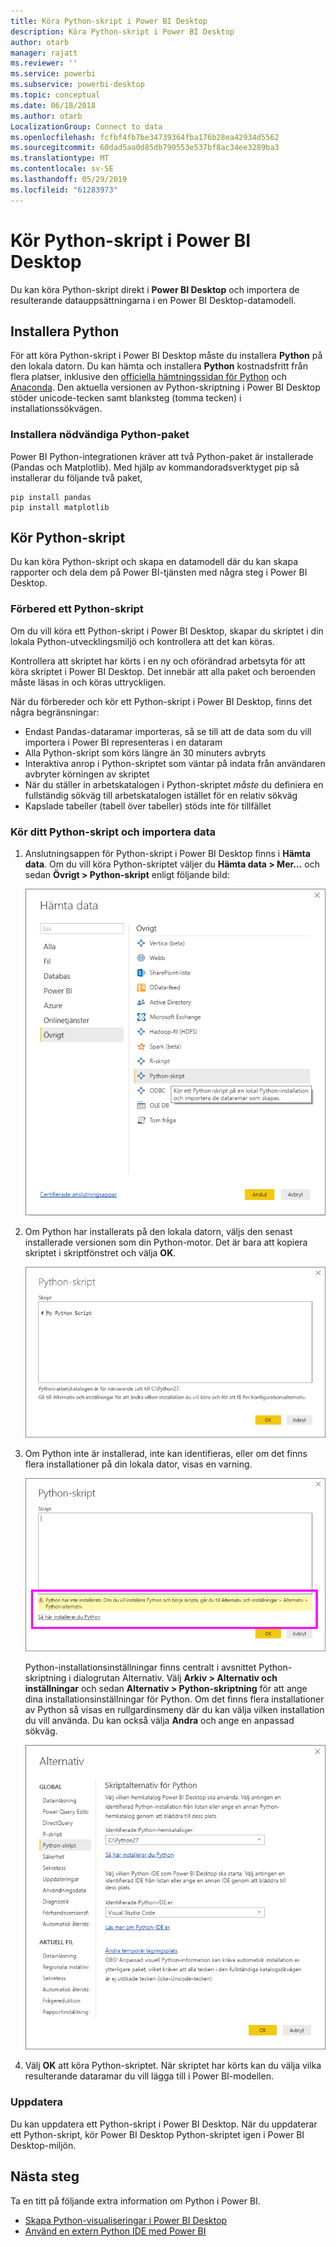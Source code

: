 ```yaml
---
title: Köra Python-skript i Power BI Desktop
description: Köra Python-skript i Power BI Desktop
author: otarb
manager: rajatt
ms.reviewer: ''
ms.service: powerbi
ms.subservice: powerbi-desktop
ms.topic: conceptual
ms.date: 06/18/2018
ms.author: otarb
LocalizationGroup: Connect to data
ms.openlocfilehash: fcfbf4fb7be34739364fba176b28ea42934d5562
ms.sourcegitcommit: 60dad5aa0d85db790553e537bf8ac34ee3289ba3
ms.translationtype: MT
ms.contentlocale: sv-SE
ms.lasthandoff: 05/29/2019
ms.locfileid: "61283973"
---
```

# <a name="run-python-scripts-in-power-bi-desktop"></a>Kör Python-skript i Power BI Desktop
Du kan köra Python-skript direkt i **Power BI Desktop** och importera de resulterande datauppsättningarna i en Power BI Desktop-datamodell.

## <a name="install-python"></a>Installera Python
För att köra Python-skript i Power BI Desktop måste du installera **Python** på den lokala datorn. Du kan hämta och installera **Python** kostnadsfritt från flera platser, inklusive den [officiella hämtningssidan för Python](https://www.python.org/) och [Anaconda](https://anaconda.org/anaconda/python/). Den aktuella versionen av Python-skriptning i Power BI Desktop stöder unicode-tecken samt blanksteg (tomma tecken) i installationssökvägen.

### <a name="install-required-python-packages"></a>Installera nödvändiga Python-paket
Power BI Python-integrationen kräver att två Python-paket är installerade (Pandas och Matplotlib).  Med hjälp av kommandoradsverktyget pip så installerar du följande två paket,

```
pip install pandas
pip install matplotlib
```

## <a name="run-python-scripts"></a>Kör Python-skript
Du kan köra Python-skript och skapa en datamodell där du kan skapa rapporter och dela dem på Power BI-tjänsten med några steg i Power BI Desktop.

### <a name="prepare-a-python-script"></a>Förbered ett Python-skript
Om du vill köra ett Python-skript i Power BI Desktop, skapar du skriptet i din lokala Python-utvecklingsmiljö och kontrollera att det kan köras.

Kontrollera att skriptet har körts i en ny och oförändrad arbetsyta för att köra skriptet i Power BI Desktop. Det innebär att alla paket och beroenden måste läsas in och köras uttryckligen.

När du förbereder och kör ett Python-skript i Power BI Desktop, finns det några begränsningar:

* Endast Pandas-dataramar importeras, så se till att de data som du vill importera i Power BI representeras i en dataram
* Alla Python-skript som körs längre än 30 minuters avbryts
* Interaktiva anrop i Python-skriptet som väntar på indata från användaren avbryter körningen av skriptet
* När du ställer in arbetskatalogen i Python-skriptet *måste* du definiera en fullständig sökväg till arbetskatalogen istället för en relativ sökväg
* Kapslade tabeller (tabell över tabeller) stöds inte för tillfället 

### <a name="run-your-python-script-and-import-data"></a>Kör ditt Python-skript och importera data
1. Anslutningsappen för Python-skript i Power BI Desktop finns i **Hämta data**. Om du vill köra Python-skriptet väljer du **Hämta data &gt; Mer...** och sedan **Övrigt &gt; Python-skript** enligt följande bild:
   
   ![](media/desktop-python-scripts/python-scripts-1.png)
2. Om Python har installerats på den lokala datorn, väljs den senast installerade versionen som din Python-motor. Det är bara att kopiera skriptet i skriptfönstret och välja **OK**.
   
   ![](media/desktop-python-scripts/python-scripts-2.png)
3. Om Python inte är installerad, inte kan identifieras, eller om det finns flera installationer på din lokala dator, visas en varning.
   
   ![](media/desktop-python-scripts/python-scripts-3.png)
   
   Python-installationsinställningar finns centralt i avsnittet Python-skriptning i dialogrutan Alternativ. Välj **Arkiv > Alternativ och inställningar** och sedan **Alternativ > Python-skriptning** för att ange dina installationsinställningar för Python. Om det finns flera installationer av Python så visas en rullgardinsmeny där du kan välja vilken installation du vill använda. Du kan också välja **Andra** och ange en anpassad sökväg.
   
   ![](media/desktop-python-scripts/python-scripts-4.png)
4. Välj **OK** att köra Python-skriptet. När skriptet har körts kan du välja vilka resulterande dataramar du vill lägga till i Power BI-modellen.

### <a name="refresh"></a>Uppdatera
Du kan uppdatera ett Python-skript i Power BI Desktop. När du uppdaterar ett Python-skript, kör Power BI Desktop Python-skriptet igen i Power BI Desktop-miljön.

## <a name="next-steps"></a>Nästa steg
Ta en titt på följande extra information om Python i Power BI.

* [Skapa Python-visualiseringar i Power BI Desktop](desktop-python-visuals.md)
* [Använd en extern Python IDE med Power BI](desktop-python-ide.md)
